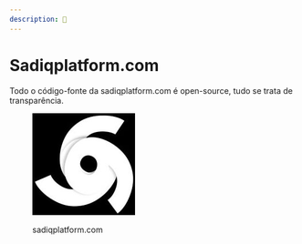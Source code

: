 ```yaml
---
description: 🐉
---
```


# Sadiqplatform.com

Todo o código-fonte da sadiqplatform.com é open-source, tudo se trata de transparência.

<figure><img src=".gitbook/assets/cropped-sadiqplatformlogo.jpg" alt="https://github.com/sadiq-x/sadiqplatform"><figcaption><p>sadiqplatform.com</p></figcaption></figure>

